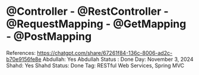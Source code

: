 # @Controller - @RestController - @RequestMapping - @GetMapping - @PostMapping

References: https://chatgpt.com/share/67261f84-136c-8006-ad2c-b70e9156fe8e
Abdullah: Yes
Abdullah Status : Done
Day: November 3, 2024
Shahd: Yes
Shahd Status: Done
Tag: RESTful Web Services, Spring MVC